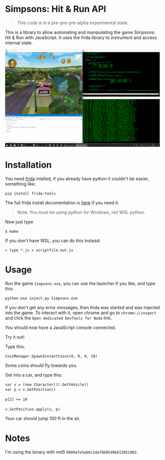 # Simpsons: Hit & Run API

> This code is in a pre-pre-pre-alpha experimental state.

This is a library to allow automating and manipulating the game Simpsons: Hit &
Run with JavaScript. It uses the frida library to instrument and access
internal state.

[![Screenshot](doc/fuzzing-small.png)](doc/fuzzing.png)


# Installation

You need [frida](https://frida.re/) intalled, if you already have python it
couldn't be easier, something like:

```
pip install frida-tools
```

The full frida install documentation is
[here](https://www.frida.re/docs/installation/) if you need it.

> Note: You must be using python for Windows, not WSL python.

Now just type

```
$ make
```

If you don't have WSL, you can do this instead:

```
> type *.js > scriptfile.out.js
```

# Usage

Run the game `Simpsons.exe`, you can use the launcher if you like, and type this:


```
python.exe inject.py Simpsons.exe
```

If you don't get any error messages, then frida was started and was injected
into the game. To interact with it, open chrome and go to `chrome://inspect`
and click the `Open dedicated DevTools for Node` link.

You should now have a JavaScript console connected.

Try it out!

Type this:

```
CoinManager.SpawnInstantCoins(0, 0, 0, 10)
```

Some coins should fly towards you.

Get into a car, and type this:

```
var v = (new Character()).GetVehicle()
var p = v.GetPosition()

p[2] += 10

v.SetPosition.apply(v, p)
```

Your car should jump 100 ft in the air.


# Notes

I'm using the binary with md5 `9009afe5ab6c2daf8605d8b613951902`.


